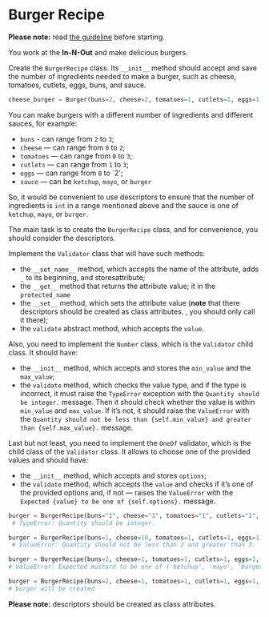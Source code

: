 # Burger Recipe

**Please note:** read [the guideline](https://github.com/mate-academy/py-task-guideline/blob/main/README.md)
before starting.

You work at the **In-N-Out** and make delicious burgers. 

Create the `BurgerRecipe` class. Its `__init__` method should accept and save the number of ingredients needed to make a burger, such as cheese, tomatoes, cutlets, eggs, buns, and sauce.

```python
cheese_burger = Burger(buns=2, cheese=2, tomatoes=1, cutlets=1, eggs=1, sauce="ketchup")
```

You can make burgers with a different number of ingredients and different sauces, for example:

- `buns`  - can range from `2` to `3`;
- `cheese` — can range from `0` to `2`;
- `tomatoes` — can range from `0` to `3`;
- `cutlets` — can range from `1` to `3`;
- `eggs` — can range from `0` to `2';
- `sauce` — can be `ketchup`, `mayo`, or `burger`

So, it would be convenient to use descriptors to ensure that the number of ingredients is `int` in a range mentioned above 
and the sauce is one of `ketchup`, `mayo`, or `burger`.

The main task is to create the `BurgerRecipe` class, and for convenience, you should consider the descriptors.

Implement the `Validator` class that will have such methods:

- the `__set_name__` method, which accepts the name of the attribute, adds `_` to its beginning, and storesattribute;
- the `__get__` method that returns the attribute value; it in the `protected_name` 
- the `__set__` method, which sets the attribute value (**note** that there descriptors should be created as class attributes.
, you should only call it there);
- the `validate` abstract method, which accepts the `value`.

Also, you need to implement the `Number` class, which is the `Validator` child class. It should have:

- the `__init__` method, which accepts and stores the `min_value` and the `max_value`;
- the `validate` method, which checks the value type, and if the type is incorrect, it must raise the `TypeError` exception with the `Quantity should be integer.` message.
Then it should check whether the value is within `min_value` and `max_value`. If it’s not, it should raise the `ValueError` with the `Quantity should not be less than {self.min_value} and greater than {self.max_value}.` message.

Last but not least, you need to implement the `OneOf` validator, which is the child class of the `Validator` class. It allows to choose one of the provided values and should have:
- the `__init__` method, which accepts and stores `options`;
- the `validate` method, which accepts the `value` and checks if it’s one of the provided options and, if not — raises the `ValueError` with the `Expected {value} to be one of {self.options}.` message.

```python
burger = BurgerRecipe(buns="1", cheese="1", tomatoes="1", cutlets="1", eggs="1", sauce="mayo")
 # TypeError: Quantity should be integer.

burger = BurgerRecipe(buns=1, cheese=10, tomatoes=1, cutlets=1, eggs=1, sauce="mayo")
 # ValueError: Quantity should not be less than 2 and greater than 3.

burger = BurgerRecipe(buns=2, cheese=1, tomatoes=1, cutlets=1, eggs=1, sauce="mustard") 
# ValueError: Expected mustard to be one of ('ketchup', 'mayo', 'burger').

burger = BurgerRecipe(buns=2, cheese=1, tomatoes=1, cutlets=1, eggs=1, sauce="ketchup")
# burger will be created
```

**Please note:** descriptors should be created as class attributes.
